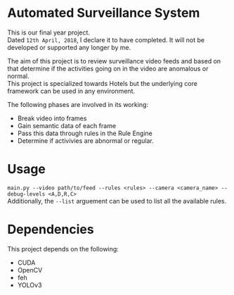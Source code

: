 # Automated Surveillance System
This is our final year project. <br>
Dated `12th April, 2018`, I declare it to have completed. It will not be developed or supported any longer by me.<br>

The aim of this project is to review surveillance video feeds and based on that determine if the activities going on in the video are anomalous or normal.<br>
This project is specialized towards Hotels but the underlying core framework can be used in any environment. <br>

The following phases are involved in its working:
- Break video into frames
- Gain semantic data of each frame
- Pass this data through rules in the Rule Engine
- Determine if activivies are abnormal or regular.

# Usage
```main.py --video path/to/feed --rules <rules> --camera <camera_name> --debug-levels <A,D,R,C>```
<br>
Additionally, the `--list` arguement can be used to list all the available rules.

# Dependencies
This project depends on the following:
- CUDA
- OpenCV
- feh
- YOLOv3
